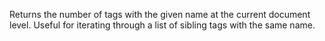Returns the number of tags with the given name at the current document level. Useful for iterating through a list of sibling tags with the same name.  
